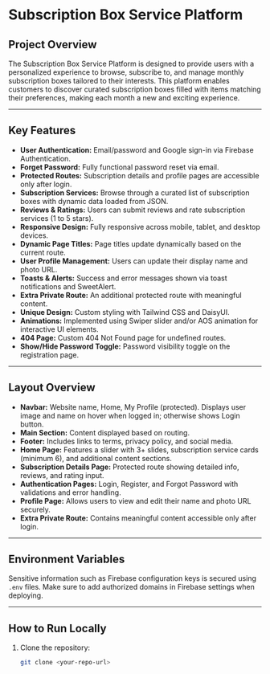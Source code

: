 # Subscription Box Service Platform



## Project Overview

The Subscription Box Service Platform is designed to provide users with a personalized experience to browse, subscribe to, and manage monthly subscription boxes tailored to their interests. This platform enables customers to discover curated subscription boxes filled with items matching their preferences, making each month a new and exciting experience.

---

## Key Features

- **User Authentication:** Email/password and Google sign-in via Firebase Authentication.
- **Forget Password:** Fully functional password reset via email.
- **Protected Routes:** Subscription details and profile pages are accessible only after login.
- **Subscription Services:** Browse through a curated list of subscription boxes with dynamic data loaded from JSON.
- **Reviews & Ratings:** Users can submit reviews and rate subscription services (1 to 5 stars).
- **Responsive Design:** Fully responsive across mobile, tablet, and desktop devices.
- **Dynamic Page Titles:** Page titles update dynamically based on the current route.
- **User Profile Management:** Users can update their display name and photo URL.
- **Toasts & Alerts:** Success and error messages shown via toast notifications and SweetAlert.
- **Extra Private Route:** An additional protected route with meaningful content.
- **Unique Design:** Custom styling with Tailwind CSS and DaisyUI.
- **Animations:** Implemented using Swiper slider and/or AOS animation for interactive UI elements.
- **404 Page:** Custom 404 Not Found page for undefined routes.
- **Show/Hide Password Toggle:** Password visibility toggle on the registration page.

---

## Layout Overview

- **Navbar:** Website name, Home, My Profile (protected). Displays user image and name on hover when logged in; otherwise shows Login button.
- **Main Section:** Content displayed based on routing.
- **Footer:** Includes links to terms, privacy policy, and social media.
- **Home Page:** Features a slider with 3+ slides, subscription service cards (minimum 6), and additional content sections.
- **Subscription Details Page:** Protected route showing detailed info, reviews, and rating input.
- **Authentication Pages:** Login, Register, and Forgot Password with validations and error handling.
- **Profile Page:** Allows users to view and edit their name and photo URL securely.
- **Extra Private Route:** Contains meaningful content accessible only after login.

---

## Environment Variables

Sensitive information such as Firebase configuration keys is secured using `.env` files. Make sure to add authorized domains in Firebase settings when deploying.

---

## How to Run Locally

1. Clone the repository:
   ```bash
   git clone <your-repo-url>
